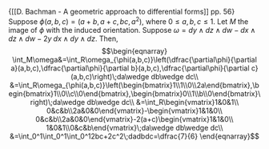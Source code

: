 {[[D. Bachman - A geometric approach to differential forms]] pp. 56} Suppose $\phi(a,b,c)=(a+b,a+c,bc,a^2)$, where $0\leq a,b,c\leq1$. Let $M$ the image of $\phi$ with the induced orientation. Suppose $\omega=dy\wedge dz\wedge dw-dx\wedge dz\wedge dw -2y\;dx\wedge dy\wedge dz$. Then,
$$\begin{eqnarray}
\int_M\omega&=\int_R\omega_{\phi(a,b,c)}\left(\dfrac{\partial\phi}{\partial a}(a,b,c),\dfrac{\partial\phi}{\partial b}(a,b,c),\dfrac{\partial\phi}{\partial c}(a,b,c)\right)\;da\wedge db\wedge dc\\
&=\int_R\omega_{\phi(a,b,c)}\left(\begin{bmatrix}1\\1\\0\\2a\end{bmatrix},\begin{bmatrix}1\\0\\c\\0\end{bmatrix},\begin{bmatrix}0\\1\\b\\0\end{bmatrix}\right)\;da\wedge db\wedge dc\\
&=\int_R\begin{vmatrix}1&0&1\\ 0&c&b\\2a&0&0\end{vmatrix}-\begin{vmatrix}1&1&0\\ 0&c&b\\2a&0&0\end{vmatrix}-2(a+c)\begin{vmatrix}1&1&0\\ 1&0&1\\0&c&b\end{vmatrix}\;da\wedge db\wedge dc\\
&=\int_0^1\int_0^1\int_0^12bc+2c^2\;dadbdc=\dfrac{7}{6}
\end{eqnarray}$$